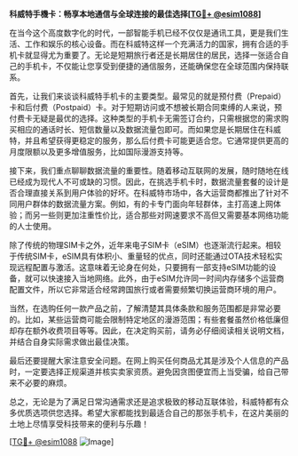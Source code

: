 **科威特手機卡：畅享本地通信与全球连接的最佳选择[[TG💪+ @esim1088](https://t.me/s/esim1088)]**

在当今这个高度数字化的时代，一部智能手机已经不仅仅是通讯工具，更是我们生活、工作和娱乐的核心设备。而在科威特这样一个充满活力的国家，拥有合适的手机卡就显得尤为重要了。无论是短期旅行者还是长期居住的居民，选择一张适合自己的手机卡，不仅能让您享受到便捷的通信服务，还能确保您在全球范围内保持联系。

首先，让我们来谈谈科威特手机卡的主要类型。最常见的就是预付费（Prepaid）卡和后付费（Postpaid）卡。对于短期访问或不想被长期合同束缚的人来说，预付费卡无疑是最优的选择。这种类型的手机卡无需签订合约，只需根据您的需求购买相应的通话时长、短信数量以及数据流量包即可。而如果您是长期居住在科威特，并且希望获得更稳定的服务，那么后付费卡可能更适合您。它通常提供更高的月度限额以及更多增值服务，比如国际漫游支持等。

接下来，我们重点聊聊数据流量的重要性。随着移动互联网的发展，随时随地在线已经成为现代人不可或缺的习惯。因此，在挑选手机卡时，数据流量套餐的设计是否合理直接关系到用户体验的好坏。在科威特市场中，各大运营商都推出了针对不同用户群体的数据流量方案。例如，有的卡专门面向年轻群体，主打高速上网体验；而另一些则更加注重性价比，适合那些对网速要求不高但又需要基本网络功能的人士使用。

除了传统的物理SIM卡之外，近年来电子SIM卡（eSIM）也逐渐流行起来。相较于传统SIM卡，eSIM具有体积小、重量轻的优点，同时还能通过OTA技术轻松实现远程配置与激活。这意味着无论身在何处，只要拥有一部支持eSIM功能的设备，就可以快速接入当地网络。此外，由于eSIM允许同一时间内存储多个运营商配置文件，所以它非常适合经常跨国旅行或者需要频繁切换运营商环境的用户。

当然，在选购任何一款产品之前，了解清楚其具体条款和服务范围都是非常必要的。比如，某些运营商可能会限制特定地区的漫游范围；有些套餐虽然价格低廉但却存在额外收费项目等等。因此，在决定购买前，请务必仔细阅读相关说明文档，并结合自身实际需求做出最佳决策。

最后还要提醒大家注意安全问题。在网上购买任何商品尤其是涉及个人信息的产品时，一定要选择正规渠道并核实卖家资质。避免因贪图便宜而上当受骗，给自己带来不必要的麻烦。

总之，无论是为了满足日常沟通需求还是追求极致的移动互联体验，科威特都有众多优质选项供您选择。希望大家都能找到最适合自己的那张手机卡，在这片美丽的土地上尽情享受科技带来的便利与乐趣！

[[TG💪+ @esim1088](https://t.me/s/esim1088) ![Image](https://i.postimg.cc/4NQfJmqS/Snipaste-2025-05-13-00-14-12.png)]